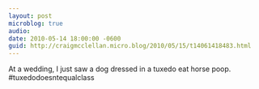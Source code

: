 ```yaml
---
layout: post
microblog: true
audio: 
date: 2010-05-14 18:00:00 -0600
guid: http://craigmcclellan.micro.blog/2010/05/15/t14061418483.html
---
```

At a wedding, I just saw a dog dressed in a tuxedo eat horse poop. #tuxedodoesntequalclass

